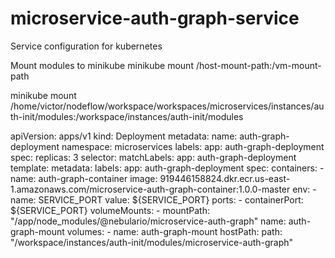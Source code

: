 # microservice-auth-graph-service
Service configuration for kubernetes


Mount modules to minikube
minikube mount /host-mount-path:/vm-mount-path


minikube mount /home/victor/nodeflow/workspace/workspaces/microservices/instances/auth-init/modules:/workspace/instances/auth-init/modules



apiVersion: apps/v1
kind: Deployment
metadata:
  name: auth-graph-deployment
  namespace: microservices
  labels:
    app: auth-graph-deployment
spec:
  replicas: 3
  selector:
    matchLabels:
      app: auth-graph-deployment
  template:
    metadata:
      labels:
        app: auth-graph-deployment
    spec:
      containers:
      - name: auth-graph-container
        image: 919446158824.dkr.ecr.us-east-1.amazonaws.com/microservice-auth-graph-container:1.0.0-master
        env:
        - name: SERVICE_PORT
          value: ${SERVICE_PORT}
        ports:
        - containerPort: ${SERVICE_PORT}
        volumeMounts:
          - mountPath: "/app/node_modules/@nebulario/microservice-auth-graph"
            name: auth-graph-mount
      volumes:
        - name: auth-graph-mount
          hostPath:
            path: "/workspace/instances/auth-init/modules/microservice-auth-graph"
